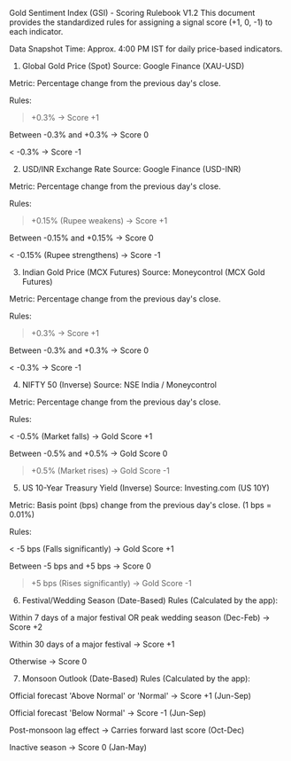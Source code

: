 Gold Sentiment Index (GSI) - Scoring Rulebook V1.2
This document provides the standardized rules for assigning a signal score (+1, 0, -1) to each indicator.

Data Snapshot Time: Approx. 4:00 PM IST for daily price-based indicators.

1. Global Gold Price (Spot)
Source: Google Finance (XAU-USD)

Metric: Percentage change from the previous day's close.

Rules:

> +0.3% → Score +1

Between -0.3% and +0.3% → Score 0

< -0.3% → Score -1

2. USD/INR Exchange Rate
Source: Google Finance (USD-INR)

Metric: Percentage change from the previous day's close.

Rules:

> +0.15% (Rupee weakens) → Score +1

Between -0.15% and +0.15% → Score 0

< -0.15% (Rupee strengthens) → Score -1

3. Indian Gold Price (MCX Futures)
Source: Moneycontrol (MCX Gold Futures)

Metric: Percentage change from the previous day's close.

Rules:

> +0.3% → Score +1

Between -0.3% and +0.3% → Score 0

< -0.3% → Score -1

4. NIFTY 50 (Inverse)
Source: NSE India / Moneycontrol

Metric: Percentage change from the previous day's close.

Rules:

< -0.5% (Market falls) → Gold Score +1

Between -0.5% and +0.5% → Gold Score 0

> +0.5% (Market rises) → Gold Score -1

5. US 10-Year Treasury Yield (Inverse)
Source: Investing.com (US 10Y)

Metric: Basis point (bps) change from the previous day's close. (1 bps = 0.01%)

Rules:

< -5 bps (Falls significantly) → Gold Score +1

Between -5 bps and +5 bps → Score 0

> +5 bps (Rises significantly) → Gold Score -1

6. Festival/Wedding Season (Date-Based)
Rules (Calculated by the app):

Within 7 days of a major festival OR peak wedding season (Dec-Feb) → Score +2

Within 30 days of a major festival → Score +1

Otherwise → Score 0

7. Monsoon Outlook (Date-Based)
Rules (Calculated by the app):

Official forecast 'Above Normal' or 'Normal' → Score +1 (Jun-Sep)

Official forecast 'Below Normal' → Score -1 (Jun-Sep)

Post-monsoon lag effect → Carries forward last score (Oct-Dec)

Inactive season → Score 0 (Jan-May)
